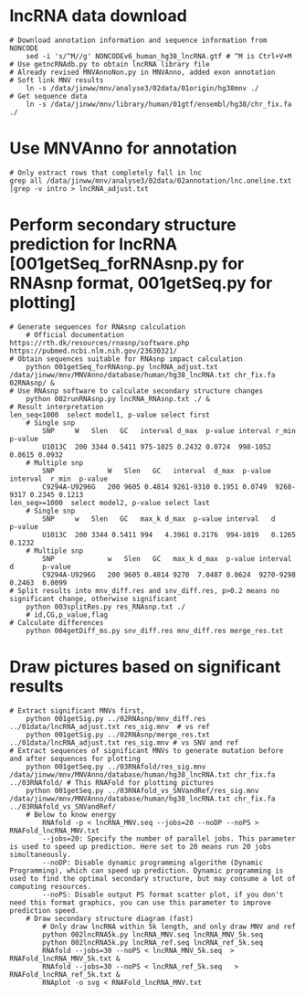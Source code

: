 # lncRNA data download
    # Download annotation information and sequence information from NONCODE
        sed -i 's/^M//g' NONCODEv6_human_hg38_lncRNA.gtf # ^M is Ctrl+V+M
    # Use getncRNAdb.py to obtain lncRNA library file
    # Already revised MNVAnnoNon.py in MNVAnno, added exon annotation
    # Soft link MNV results
        ln -s /data/jinww/mnv/analyse3/02data/01origin/hg38mnv ./
    # Get sequence data
        ln -s /data/jinww/mnv/library/human/01gtf/ensembl/hg38/chr_fix.fa ./
# Use MNVAnno for annotation
    # Only extract rows that completely fall in lnc
    grep all /data/jinww/mnv/analyse3/02data/02annotation/lnc.oneline.txt |grep -v intro > lncRNA_adjust.txt
# Perform secondary structure prediction for lncRNA [001getSeq_forRNAsnp.py for RNAsnp format, 001getSeq.py for plotting]
    # Generate sequences for RNAsnp calculation 
        # Official documentation https://rth.dk/resources/rnasnp/software.php https://pubmed.ncbi.nlm.nih.gov/23630321/
    # Obtain sequences suitable for RNAsnp impact calculation
        python 001getSeq_forRNAsnp.py lncRNA_adjust.txt /data/jinww/mnv/MNVAnno/database/human/hg38_lncRNA.txt chr_fix.fa 02RNAsnp/ & 
    # Use RNAsnp software to calculate secondary structure changes
        python 002runRNAsnp.py lncRNA_RNAsnp.txt ./ &
    # Result interpretation
    len_seq<1000  select model1, p-value select first
        # Single snp
            SNP     W   Slen   GC   interval d_max  p-value interval r_min  p-value
            U1013C  200 3344 0.5411 975-1025 0.2432 0.0724  998-1052 0.0615 0.0932
        # Multiple snp
            SNP             W   Slen   GC   interval  d_max  p-value interval  r_min  p-value
            C9294A-U9296G   200 9605 0.4814 9261-9310 0.1951 0.0749  9268-9317 0.2345 0.1213  
    len_seq>=1000  select model2, p-value select last
        # Single snp
            SNP     w   Slen   GC   max_k d_max  p-value interval   d       p-value
            U1013C  200 3344 0.5411 994   4.3961 0.2176  994-1019   0.1265  0.1232
        # Multiple snp
            SNP             w   Slen   GC   max_k d_max  p-value interval   d       p-value
            C9294A-U9296G   200 9605 0.4814 9270  7.0487 0.0624  9270-9298  0.2463  0.0099
    # Split results into mnv_diff.res and snv_diff.res, p>0.2 means no significant change, otherwise significant
        python 003splitRes.py res_RNAsnp.txt ./
        # id,CG,p_value,flag
    # Calculate differences
        python 004getDiff_ms.py snv_diff.res mnv_diff.res merge_res.txt

# Draw pictures based on significant results
    # Extract significant MNVs first,
        python 001getSig.py ../02RNAsnp/mnv_diff.res ../01data/lncRNA_adjust.txt res_sig.mnv  # vs ref
        python 001getSig.py ../02RNAsnp/merge_res.txt ../01data/lncRNA_adjust.txt res_sig.mnv # vs SNV and ref
    # Extract sequences of significant MNVs to generate mutation before and after sequences for plotting
        python 001getSeq.py ../03RNAfold/res_sig.mnv /data/jinww/mnv/MNVAnno/database/human/hg38_lncRNA.txt chr_fix.fa ../03RNAfold/ # This RNAFold for plotting pictures
        python 001getSeq.py ../03RNAfold_vs_SNVandRef/res_sig.mnv /data/jinww/mnv/MNVAnno/database/human/hg38_lncRNA.txt chr_fix.fa ../03RNAfold_vs_SNVandRef/ 
        # Below to know energy
            RNAfold -p < lncRNA_MNV.seq --jobs=20 --noDP --noPS > RNAFold_lncRNA_MNV.txt
            --jobs=20: Specify the number of parallel jobs. This parameter is used to speed up prediction. Here set to 20 means run 20 jobs simultaneously.
            --noDP: Disable dynamic programming algorithm (Dynamic Programming), which can speed up prediction. Dynamic programming is used to find the optimal secondary structure, but may consume a lot of computing resources.
            --noPS: Disable output PS format scatter plot, if you don't need this format graphics, you can use this parameter to improve prediction speed.
        # Draw secondary structure diagram (fast)
            # Only draw lncRNA within 5k length, and only draw MNV and ref
            python 002lncRNA5k.py lncRNA_MNV.seq lncRNA_MNV_5k.seq
            python 002lncRNA5k.py lncRNA_ref.seq lncRNA_ref_5k.seq
            RNAfold --jobs=30 --noPS < lncRNA_MNV_5k.seq  > RNAFold_lncRNA_MNV_5k.txt &
            RNAfold --jobs=30 --noPS < lncRNA_ref_5k.seq   > RNAFold_lncRNA_ref_5k.txt &
            RNAplot -o svg < RNAFold_lncRNA_MNV.txt


